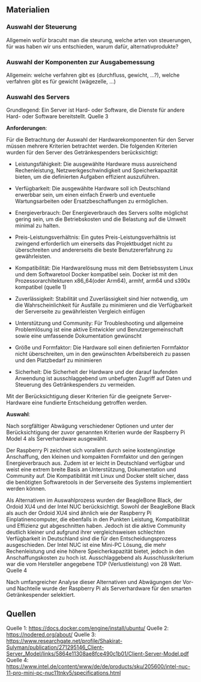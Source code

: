## Materialien 

### Auswahl der Steuerung 

Allgemein wofür bracuht man die steurung, welche arten von steuerungen, für was haben wir uns entschieden, warum dafür, alternativprodukte? 

### Auswahl der Komponenten zur Ausgabemessung 

Allgemein: welche verfahren gibt es (durchfluss, gewicht, ...?), welche verfahren gibt es für gewicht (wägezelle, ...)





### Auswahl des Servers 

Grundlegend: Ein Server ist Hard- oder Software, die Dienste für andere Hard- oder Software bereitstellt. 
    Quelle 3

**Anforderungen**: 

Für die Betrachtung der Auswahl der Hardwarekomponenten für den Server müssen mehrere Kriterien betrachtet werden. Die folgenden Kriterien wurden für den Server des Getränkespenders berücksichtigt:

+ Leistungsfähigkeit: Die ausgewählte Hardware muss ausreichend Rechenleistung, Netzwerkgeschwindigkeit und Speicherkapazität bieten, um die definierten Aufgaben effizient auszuführen.  

+ Verfügbarkeit: Die ausgewählte Hardware soll ich Deutschland erwerbbar sein, um einen einfach Erwerb und eventuelle Wartungsarbeiten oder Ersatzbeschaffungen zu ermöglichen. 

+ Energieverbrauch: Der Energieverbrauch des Servers sollte möglichst gering sein, um die Betriebskosten und die Belastung auf die Umwelt minimal zu halten.   

+ Preis-Leistungsverhältnis: Ein gutes Preis-Leistungsverhältnis ist zwingend erforderlich um einerseits das Projektbudget nicht zu überschreiten und andererseits die beste Benutzererfahrung zu gewährleisten.  

+ Kompatibilität: Die Hardwarelösung muss mit dem Betriebssystem Linux und dem Softwaretool Docker kompatibel sein.  Docker ist mit den Prozessorarchitekturen x86_64(oder Arm64), armhf, arm64 und s390x kompatibel  (quelle 1)  

+ Zuverlässigkeit: Stabilität und Zuverlässigkeit sind hier notwendig, um die Wahrscheinlichkeit für Ausfälle zu minimieren und die Verfügbarkeit der Serverseite zu gewährleisten Vergleich einfügen  

+ Unterstützung und Community: Für Troubleshooting und allgemeine Problemlösung ist eine aktive Entwickler und Benutzergemeinschaft sowie eine umfassende Dokumentation gewünscht 

+ Größe und Formfaktor: Die Hardware soll einen definierten Formfaktor nicht überschreiten, um in den gewünschten Arbeitsbereich zu passen und den Platzbedarf zu minimieren  

+ Sicherheit: Die Sicherheit der Hardware und der darauf laufenden Anwendung ist ausschlaggebend um unbefugten Zugriff auf Daten und Steuerung des Getränkespenders zu vermeiden. 

Mit der Berücksichtigung dieser Kriterien für die geeignete Server-Hardware eine fundierte Entscheidung getroffen werden. 

**Auswahl**: 

Nach sorgfältiger Abwägung verschiedener Optionen und unter der Berücksichtigung der zuvor genannten Kriterien wurde der Raspberry Pi Model 4 als Serverhardware ausgewählt. 


Der Raspberry Pi zeichnet sich vorallem durch seine kostengünstige Anschaffung, den kleinen und kompakten Formfaktor und den geringen Energieverbrauch aus. Zudem ist er leicht in Deutschland verfügbar und weist eine extrem breite Basis an Unterstützung, Dokumentation und Community auf. Die Kompatibilität mit Linux und Docker stellt sicher, dass die benötigten Softwaretools in der Serverseite des Systems implementiert werden können. 

Als Alternativen im Auswahlprozess wurden der BeagleBone Black, der Ordoid XU4 und der Intel NUC berücksichtigt. Sowohl der BeagleBone Black als auch der Ordoid XU4 sind ähnlich wie der Raspberry Pi Einplatinencomputer, die ebenfalls in den Punkten Leistung, Kompatibilität und Effizienz gut abgeschnitten haben. Jedoch ist die aktive Community deutlich kleiner und aufgrund ihrer vergleichsweisen schlechten Verfügbarkeit in Deutschland sind die für den Entscheidungsprozess ausgeschieden. Der Intel NUC ist eine Mini-PC Lösung, die mehr Rechenleistung und eine höhere Speicherkapazität bietet, jedoch in den Anschaffungskosten zu hoch ist. Ausschlaggebend als Ausschlusskriterium war die vom Hersteller angegebene TDP (Verlustleistung) von 28 Watt. 
    Quelle 4

Nach umfangreicher Analyse dieser Alternativen und Abwägungen der Vor- und Nachteile wurde der Raspberry Pi als Serverhardware für den smarten Getränkespender selektiert. 

## Quellen 

Quelle 1: https://docs.docker.com/engine/install/ubuntu/ 
Quelle 2: https://nodered.org/about/ 
Quelle 3: https://www.researchgate.net/profile/Shakirat-Sulyman/publication/271295146_Client-Server_Model/links/5864e11308ae8fce490c1b01/Client-Server-Model.pdf
Quelle 4: https://www.intel.de/content/www/de/de/products/sku/205600/intel-nuc-11-pro-mini-pc-nuc11tnkv5/specifications.html